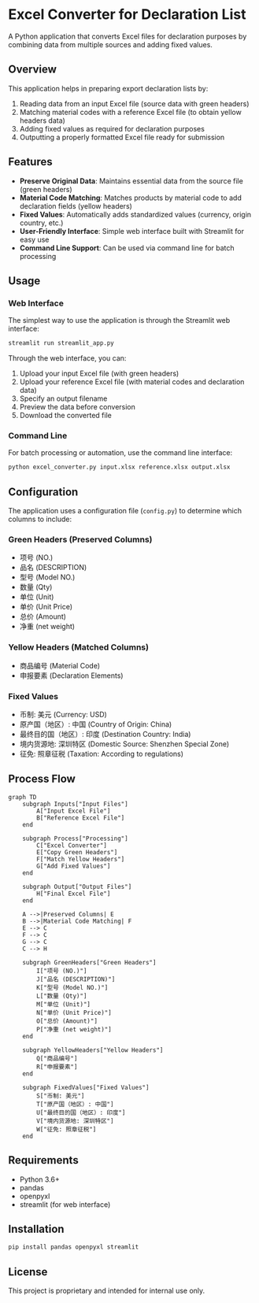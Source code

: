 # Excel Converter for Declaration List

A Python application that converts Excel files for declaration purposes by combining data from multiple sources and adding fixed values.

## Overview

This application helps in preparing export declaration lists by:
1. Reading data from an input Excel file (source data with green headers)
2. Matching material codes with a reference Excel file (to obtain yellow headers data)
3. Adding fixed values as required for declaration purposes
4. Outputting a properly formatted Excel file ready for submission

## Features

- **Preserve Original Data**: Maintains essential data from the source file (green headers)
- **Material Code Matching**: Matches products by material code to add declaration fields (yellow headers)
- **Fixed Values**: Automatically adds standardized values (currency, origin country, etc.)
- **User-Friendly Interface**: Simple web interface built with Streamlit for easy use
- **Command Line Support**: Can be used via command line for batch processing

## Usage

### Web Interface

The simplest way to use the application is through the Streamlit web interface:

```bash
streamlit run streamlit_app.py
```

Through the web interface, you can:
1. Upload your input Excel file (with green headers)
2. Upload your reference Excel file (with material codes and declaration data)
3. Specify an output filename
4. Preview the data before conversion
5. Download the converted file

### Command Line

For batch processing or automation, use the command line interface:

```bash
python excel_converter.py input.xlsx reference.xlsx output.xlsx
```

## Configuration

The application uses a configuration file (`config.py`) to determine which columns to include:

### Green Headers (Preserved Columns)
- 项号 (NO.)
- 品名 (DESCRIPTION)
- 型号 (Model NO.)
- 数量 (Qty)
- 单位 (Unit)
- 单价 (Unit Price)
- 总价 (Amount)
- 净重 (net weight)

### Yellow Headers (Matched Columns)
- 商品编号 (Material Code)
- 申报要素 (Declaration Elements)

### Fixed Values
- 币制: 美元 (Currency: USD)
- 原产国（地区）: 中国 (Country of Origin: China)
- 最终目的国（地区）: 印度 (Destination Country: India)
- 境内货源地: 深圳特区 (Domestic Source: Shenzhen Special Zone)
- 征免: 照章征税 (Taxation: According to regulations)

## Process Flow

```mermaid
graph TD
    subgraph Inputs["Input Files"]
        A["Input Excel File"]
        B["Reference Excel File"]
    end
    
    subgraph Process["Processing"]
        C["Excel Converter"]
        E["Copy Green Headers"]
        F["Match Yellow Headers"]
        G["Add Fixed Values"]
    end
    
    subgraph Output["Output Files"]
        H["Final Excel File"]
    end
    
    A -->|Preserved Columns| E
    B -->|Material Code Matching| F
    E --> C
    F --> C
    G --> C
    C --> H
    
    subgraph GreenHeaders["Green Headers"]
        I["项号 (NO.)"]
        J["品名 (DESCRIPTION)"]
        K["型号 (Model NO.)"]
        L["数量 (Qty)"]
        M["单位 (Unit)"]
        N["单价 (Unit Price)"]
        O["总价 (Amount)"]
        P["净重 (net weight)"]
    end
    
    subgraph YellowHeaders["Yellow Headers"]
        Q["商品编号"]
        R["申报要素"]
    end
    
    subgraph FixedValues["Fixed Values"]
        S["币制: 美元"]
        T["原产国（地区）: 中国"]
        U["最终目的国（地区）: 印度"]
        V["境内货源地: 深圳特区"]
        W["征免: 照章征税"]
    end
```

## Requirements

- Python 3.6+
- pandas
- openpyxl
- streamlit (for web interface)

## Installation

```bash
pip install pandas openpyxl streamlit
```

## License

This project is proprietary and intended for internal use only.